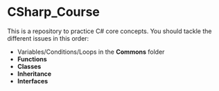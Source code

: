 # CSharp_Course

This is a repository to practice C# core concepts. You should tackle the different issues in this order:

- Variables/Conditions/Loops in the **Commons** folder
- **Functions**
- **Classes**
- **Inheritance**
- **Interfaces**
